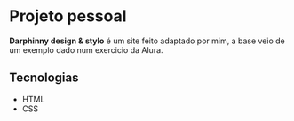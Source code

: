 # Projeto pessoal


**Darphinny design & stylo** é um site feito adaptado por mim, a base veio de um exemplo dado num exercicio da Alura.

## Tecnologias

* HTML
* CSS
